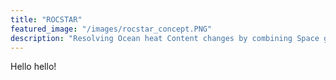 ```yaml
---
title: "ROCSTAR"
featured_image: "/images/rocstar_concept.PNG"
description: "Resolving Ocean heat Content changes by combining Space gravimeTry, Argo and Radar altimetry"
---
```

Hello hello!
